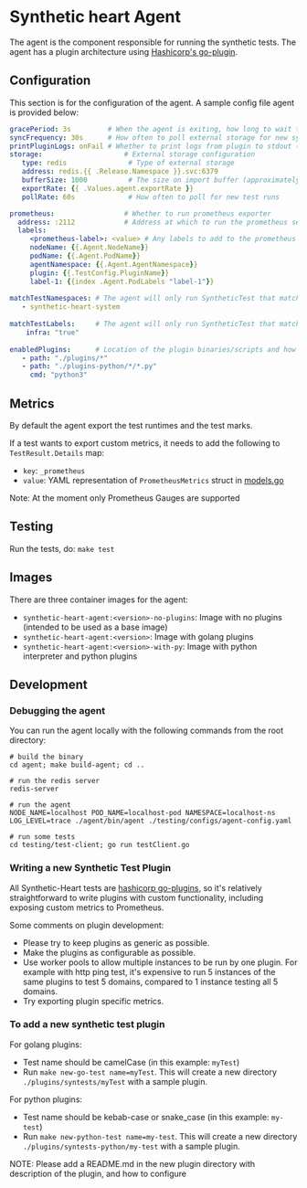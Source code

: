 # Synthetic heart Agent

The agent is the component responsible for running the synthetic tests. The agent has a plugin architecture using
[Hashicorp's go-plugin](https://github.com/hashicorp/go-plugin).

## Configuration

This section is for the configuration of the agent.
A sample config file agent  is provided below:

```yaml
gracePeriod: 3s         # When the agent is exiting, how long to wait to process/export any pending test results
syncFrequency: 30s      # How often to poll external storage for new syntest configs
printPluginLogs: onFail # Whether to print logs from plugin to stdout (always, never, onFail)
storage:                    # External storage configuration
   type: redis               # Type of external storage
   address: redis.{{ .Release.Namespace }}.svc:6379
   bufferSize: 1000          # The size on import buffer (approximately: no_of_nodes * no_of_tests)
   exportRate: {{ .Values.agent.exportRate }}
   pollRate: 60s             # How often to poll for new test runs

prometheus:                 # Whether to run prometheus exporter
  address: :2112            # Address at which to run the prometheus server
  labels:
     <prometheus-label>: <value> # Any labels to add to the prometheus metrics for the tests it runs
     nodeName: {{.Agent.NodeName}}
     podName: {{.Agent.PodName}}
     agentNamespace: {{.Agent.AgentNamespace}}
     plugin: {{.TestConfig.PluginName}}
     label-1: {{index .Agent.PodLabels "label-1"}}
     
matchTestNamespaces: # The agent will only run SyntheticTest that match these namespace(s) (empty list means all)
   - synthetic-heart-system
   
matchTestLabels:     # The agent will only run SyntheticTest that match these labels (empty list means any)
    infra: "true"
    
enabledPlugins:      # Location of the plugin binaries/scripts and how to run them
   - path: "./plugins/*"
   - path: "./plugins-python/*/*.py"
     cmd: "python3"
```

## Metrics

By default the agent export the test runtimes and the test marks.

If a test wants to export custom metrics, it needs to add the following to `TestResult.Details` map:

- `key`: `_prometheus`
- `value`: YAML representation of `PrometheusMetrics` struct in [models.go](https://github.com/cisco-open/synthetic-heart/blob/master/common/models.go#L32)

Note: At the moment only Prometheus Gauges are supported

## Testing

Run the tests, do: `make test`

## Images

There are three container images for the agent:

- `synthetic-heart-agent:<version>-no-plugins`: Image with no plugins (intended to be used as a base image)
- `synthetic-heart-agent:<version>`: Image with golang plugins
- `synthetic-heart-agent:<version>-with-py`: Image with python interpreter and python plugins

## Development

### Debugging the agent

You can run the agent locally with the following commands from the root directory:

```shell
# build the binary
cd agent; make build-agent; cd .. 

# run the redis server
redis-server

# run the agent
NODE_NAME=localhost POD_NAME=localhost-pod NAMESPACE=localhost-ns LOG_LEVEL=trace ./agent/bin/agent ./testing/configs/agent-config.yaml

# run some tests
cd testing/test-client; go run testClient.go
```

### Writing a new Synthetic Test Plugin

All Synthetic-Heart tests are [hashicorp go-plugins](https://github.com/hashicorp/go-plugin), so it's relatively straightforward to write plugins with custom functionality, including exposing custom metrics to Prometheus.

Some comments on plugin development:

- Please try to keep plugins as generic as possible.
- Make the plugins as configurable as possible.
- Use worker pools to allow multiple instances to be run by one plugin. For example with http ping test, it's expensive to run 5 instances of the same plugins to test 5 domains, compared to 1 instance testing all 5 domains.
- Try exporting plugin specific metrics.

### To add a new synthetic test plugin

For golang plugins:

- Test name should be camelCase (in this example: `myTest`)
- Run `make new-go-test name=myTest`. This will create a new directory `./plugins/syntests/myTest` with a sample plugin.

For python plugins:

- Test name should be kebab-case or snake_case (in this example: `my-test`)
- Run `make new-python-test name=my-test`. This will create a new directory `./plugins/syntests-python/my-test` with a sample plugin.

NOTE: Please add a README.md in the new plugin directory with description of the plugin, and how to configure
